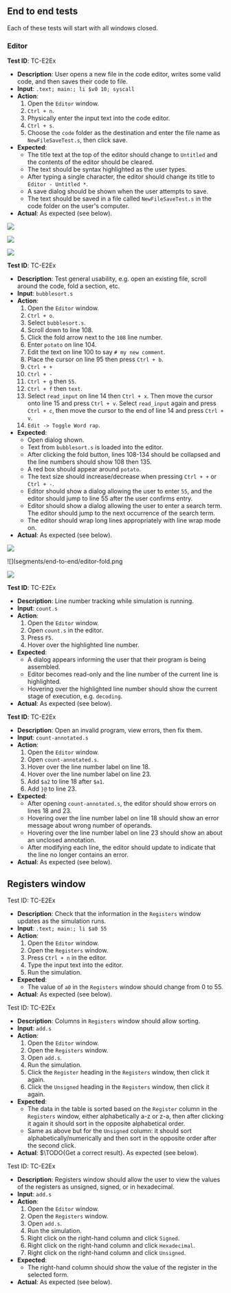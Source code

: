 ## End to end tests ##

Each of these tests will start with all windows closed.

### Editor ###

**Test ID**: TC-E2Ex  

- **Description**: User opens a new file in the code editor, writes some valid code, and then saves their code to file.
- **Input**: `.text; main:; li $v0 10; syscall`
- **Action**:
  1. Open the `Editor` window.
  2. `Ctrl + n`.
  3. Physically enter the input text into the code editor.
  4. `Ctrl + s`.
  5. Choose the `code` folder as the destination and enter the file name as `NewFileSaveTest.s`, then click save.
- **Expected**:
  * The title text at the top of the editor should change to `Untitled` and the contents of the editor should be cleared.
  * The text should be syntax highlighted as the user types.
  * After typing a single character, the editor should change its title to `Editor - Untitled *`.
  * A save dialog should be shown when the user attempts to save.
  * The text should be saved in a file called `NewFileSaveTest.s` in the code folder on the user's computer.
- **Actual**: As expected (see below).

![](segments/end-to-end/editor-new-file-save-test.png)

![](segments/end-to-end/editor-new-file-save-test-dialog.png)

![](segments/end-to-end/editor-new-file-save-vim.png)

**Test ID**: TC-E2Ex  

- **Description**: Test general usability, e.g. open an existing file, scroll around the code, fold a section, etc.
- **Input**: `bubblesort.s`
- **Action**:
  1. Open the `Editor` window.
  2. `Ctrl + o`.
  3. Select `bubblesort.s`.
  4. Scroll down to line 108.
  5. Click the fold arrow next to the `108` line number.
  6. Enter `potato` on line 104.
  7. Edit the text on line 100 to say `# my new comment`.
  8. Place the cursor on line 95 then press `Ctrl + b`.
  9. `Ctrl + +`
  10. `Ctrl + -`
  11. `Ctrl + g` then `55`.
  12. `Ctrl + f` then `text`.
  13. Select `read_input` on line 14 then `Ctrl + x`. Then move the cursor onto line 15 and press `Ctrl + v`. Select `read_input` again and press `Ctrl + c`, then move the cursor to the end of line 14 and press `Ctrl + v`.
  14. `Edit -> Toggle Word rap`.
- **Expected**:
  * Open dialog shown.
  * Text from `bubblesort.s` is loaded into the editor.
  * After clicking the fold button, lines 108-134 should be collapsed and the line numbers should show 108 then 135.
  * A red box should appear around `potato`.
  * The text size should increase/decrease when pressing `Ctrl + +` or `Ctrl + -`.
  * Editor should show a dialog allowing the user to enter `55`, and the editor should jump to line 55 after the user confirms entry.
  * Editor should show a dialog allowing the user to enter a search term. The editor should jump to the next occurrence of the search term.
  * The editor should wrap long lines appropriately with line wrap mode on.
- **Actual**: As expected (see below).

![](segments/end-to-end/editor-open-dialog.png)

![](segments/end-to-end/editor-fold.png

![](segments/end-to-end/editor-edit.png)

**Test ID**: TC-E2Ex

- **Description**: Line number tracking while simulation is running.
- **Input**: `count.s`
- **Action**:
  1. Open the `Editor` window.
  2. Open `count.s` in the editor.
  3. Press `F5`.
  4. Hover over the highlighted line number.
- **Expected**:
  * A dialog appears informing the user that their program is being assembled.
  * Editor becomes read-only and the line number of the current line is highlighted.
  * Hovering over the highlighted line number should show the current stage of execution, e.g. `decoding`.
- **Actual**: As expected (see below).

**Test ID**: TC-E2Ex

- **Description**: Open an invalid program, view errors, then fix them.
- **Input**: `count-annotated.s`
- **Action**:
  1. Open the `Editor` window.
  2. Open `count-annotated.s`.
  3. Hover over the line number label on line 18.
  4. Hover over the line number label on line 23.
  5. Add `$a2` to line 18 after `$a1`.
  6. Add `}@` to line 23.
- **Expected**:
  * After opening `count-annotated.s`, the editor should show errors on lines 18 and 23.
  * Hovering over the line number label on line 18 should show an error message about wrong number of operands.
  * Hovering over the line number label on line 23 should show an about an unclosed annotation.
  * After modifying each line, the editor should update to indicate that the line no longer contains an error.
- **Actual**: As expected (see below).

## Registers window ##

Test ID: TC-E2Ex

- **Description**: Check that the information in the `Registers` window updates as the simulation runs.
- **Input**: `.text; main:; li $a0 55`
- **Action**:
  1. Open the `Editor` window.
  2. Open the `Registers` window.
  3. Press `Ctrl + n` in the editor.
  4. Type the input text into the editor.
  5. Run the simulation.
- **Expected**:
  * The value of `a0` in the `Registers` window should change from 0 to 55.
- **Actual**: As expected (see below).

Test ID: TC-E2Ex

- **Description**: Columns in `Registers` window should allow sorting.
- **Input**: `add.s`
- **Action**:
  1. Open the `Editor` window.
  2. Open the `Registers` window.
  3. Open `add.s`.
  4. Run the simulation.
  5. Click the `Register` heading in the `Registers` window, then click it again.
  6. Click the `Unsigned` heading in the `Registers` window, then click it again.
- **Expected**:
  * The data in the table is sorted based on the `Register` column in the `Registers` window, either alphabetically a-z or z-a, then after clicking it again it should sort in the opposite alphabetical order.
  * Same as above but for the `Unsigned` column: it should sort alphabetically/numerically and then sort in the opposite order after the second click.
- **Actual**: $\TODO{Get a correct result}. As expected (see below).

Test ID: TC-E2Ex

- **Description**: Registers window should allow the user to view the values of the registers as unsigned, signed, or in hexadecimal.
- **Input**: `add.s`
- **Action**:
  1. Open the `Editor` window.
  2. Open the `Registers` window.
  3. Open `add.s`.
  4. Run the simulation.
  5. Right click on the right-hand column and click `Signed`.
  6. Right click on the right-hand column and click `Hexadecimal`.
  7. Right click on the right-hand column and click `Unsigned`.
- **Expected**:
  * The right-hand column should show the value of the register in the selected form.
- **Actual**: As expected (see below).


<!--
Test ID: TC-E2Ex

- **Description**:
- **Input**:
- **Action**:
  1.
- **Expected**:
  *
- **Actual**: As expected (see below).
-->
